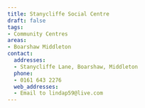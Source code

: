 ```yaml
---
title: Stanycliffe Social Centre
draft: false
tags:
- Community Centres
areas:
- Boarshaw Middleton
contact:
  addresses:
  - Stanycliffe Lane, Boarshaw, Middleton
  phone:
  - 0161 643 2276
  web_addresses:
  - Email to lindap59@live.com
---
```


